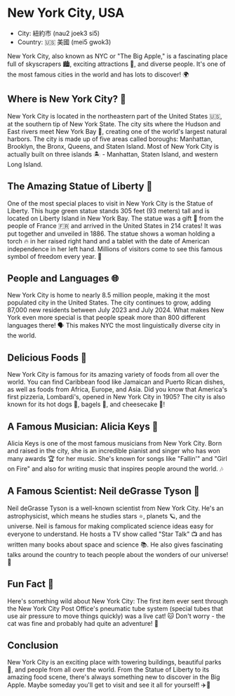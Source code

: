 # New York City, USA

- City: 紐約市 (nau2 joek3 si5)
- Country: 🇺🇸 美國 (mei5 gwok3)

New York City, also known as NYC or "The Big Apple," is a fascinating place full of skyscrapers 🏙️, exciting attractions 🎡, and diverse people. It's one of the most famous cities in the world and has lots to discover! 🌍

## Where is New York City? 📍

New York City is located in the northeastern part of the United States 🇺🇸, at the southern tip of New York State. The city sits where the Hudson and East rivers meet New York Bay 🌊, creating one of the world's largest natural harbors. The city is made up of five areas called boroughs: Manhattan, Brooklyn, the Bronx, Queens, and Staten Island. Most of New York City is actually built on three islands 🏝️ - Manhattan, Staten Island, and western Long Island.

## The Amazing Statue of Liberty 🗽

One of the most special places to visit in New York City is the Statue of Liberty. This huge green statue stands 305 feet (93 meters) tall and is located on Liberty Island in New York Bay. The statue was a gift 🎁 from the people of France 🇫🇷 and arrived in the United States in 214 crates! It was put together and unveiled in 1886. The statue shows a woman holding a torch 🔥 in her raised right hand and a tablet with the date of American independence in her left hand. Millions of visitors come to see this famous symbol of freedom every year. 🌟

## People and Languages 🌐

New York City is home to nearly 8.5 million people, making it the most populated city in the United States. The city continues to grow, adding 87,000 new residents between July 2023 and July 2024. What makes New York even more special is that people speak more than 800 different languages there! 🗣️ This makes NYC the most linguistically diverse city in the world.

## Delicious Foods 🍕

New York City is famous for its amazing variety of foods from all over the world. You can find Caribbean food like Jamaican and Puerto Rican dishes, as well as foods from Africa, Europe, and Asia. Did you know that America's first pizzeria, Lombardi's, opened in New York City in 1905? The city is also known for its hot dogs 🌭, bagels 🥯, and cheesecake 🍰!

## A Famous Musician: Alicia Keys 🎹

Alicia Keys is one of the most famous musicians from New York City. Born and raised in the city, she is an incredible pianist and singer who has won many awards 🏆 for her music. She's known for songs like "Fallin'" and "Girl on Fire" and also for writing music that inspires people around the world. 🎶

## A Famous Scientist: Neil deGrasse Tyson 🌌

Neil deGrasse Tyson is a well-known scientist from New York City. He's an astrophysicist, which means he studies stars ⭐, planets 🪐, and the universe. Neil is famous for making complicated science ideas easy for everyone to understand. He hosts a TV show called "Star Talk" 📺 and has written many books about space and science 📚. He also gives fascinating talks around the country to teach people about the wonders of our universe! 🚀

## Fun Fact 🤔

Here's something wild about New York City: The first item ever sent through the New York City Post Office's pneumatic tube system (special tubes that use air pressure to move things quickly) was a live cat! 🐱 Don't worry - the cat was fine and probably had quite an adventure! 🎢

## Conclusion

New York City is an exciting place with towering buildings, beautiful parks 🌳, and people from all over the world. From the Statue of Liberty to its amazing food scene, there's always something new to discover in the Big Apple. Maybe someday you'll get to visit and see it all for yourself! ✈️🌆